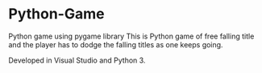 # Python-Game
Python game using pygame library 
This is Python game of free falling title and the player has to dodge the falling titles as one keeps going. 

Developed in Visual Studio and Python 3. 
